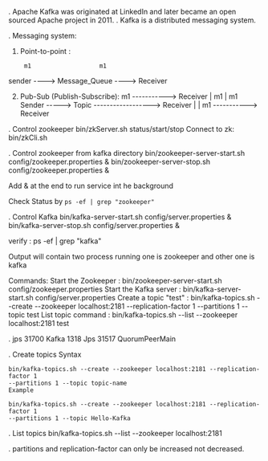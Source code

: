 . Apache Kafka was originated at LinkedIn and later became an open sourced Apache project in 2011.
. Kafka is a distributed messaging system.

. Messaging system:
  1) Point-to-point :

          m1                   m1
  sender ----> Message_Queue ----> Receiver

  2) Pub-Sub (Publish-Subscribe):
                                 m1
                             -----------> Receiver
                             |
          m1                 |   m1
  Sender -----> Topic ------------------> Receiver
                             |
                             |   m1
                             -----------> Receiver

. Control zookeeper bin/zkServer.sh status/start/stop
  Connect to zk: bin/zkCli.sh

. Control zookeeper from kafka directory
  bin/zookeeper-server-start.sh config/zookeeper.properties &
  bin/zookeeper-server-stop.sh config/zookeeper.properties &

  Add & at the end to run service int he background

  Check Status by `ps -ef | grep "zookeeper"`

. Control Kafka
  bin/kafka-server-start.sh config/server.properties &
  bin/kafka-server-stop.sh config/server.properties &

  verify :
  ps -ef | grep "kafka"

  Output will contain two process running one is zookeeper and other one is kafka

  Commands:
  Start the Zookeeper : bin/zookeeper-server-start.sh config/zookeeper.properties
  Start the Kafka server : bin/kafka-server-start.sh config/server.properties
  Create a topic  "test" : bin/kafka-topics.sh --create --zookeeper localhost:2181 --replication-factor 1 --partitions 1 --topic test
  List topic command :
  bin/kafka-topics.sh --list --zookeeper localhost:2181 test

.  jps
    31700 Kafka
    1318 Jps
    31517 QuorumPeerMain    <This is zookeeper cluster name>

.  Create topics
   Syntax

    bin/kafka-topics.sh --create --zookeeper localhost:2181 --replication-factor 1
    --partitions 1 --topic topic-name
    Example

    bin/kafka-topics.sh --create --zookeeper localhost:2181 --replication-factor 1   
    --partitions 1 --topic Hello-Kafka
.   List topics
    bin/kafka-topics.sh --list --zookeeper localhost:2181

.   partitions and replication-factor can only be increased not decreased.
